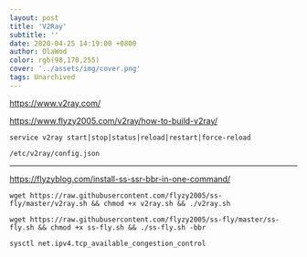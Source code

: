 ```yaml
---
layout: post
title: 'V2Ray'
subtitle: ''
date: 2020-04-25 14:19:00 +0800
author: OlaWod
color: rgb(98,170,255)
cover: '../assets/img/cover.png'
tags: Unarchived
---
```

https://www.v2ray.com/

https://www.flyzy2005.com/v2ray/how-to-build-v2ray/
```
service v2ray start|stop|status|reload|restart|force-reload
```
```
/etc/v2ray/config.json
```

------

https://flyzyblog.com/install-ss-ssr-bbr-in-one-command/

```
wget https://raw.githubusercontent.com/flyzy2005/ss-fly/master/v2ray.sh && chmod +x v2ray.sh && ./v2ray.sh
```
```
wget https://raw.githubusercontent.com/flyzy2005/ss-fly/master/ss-fly.sh && chmod +x ss-fly.sh && ./ss-fly.sh -bbr
```
```
sysctl net.ipv4.tcp_available_congestion_control
```